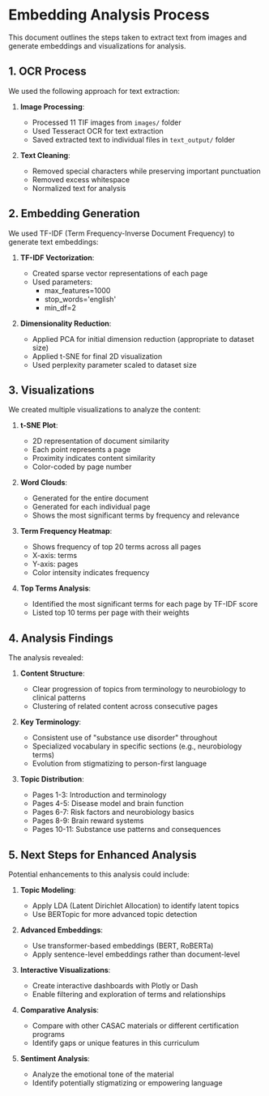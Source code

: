 # Embedding Analysis Process

This document outlines the steps taken to extract text from images and generate embeddings and visualizations for analysis.

## 1. OCR Process

We used the following approach for text extraction:

1. **Image Processing**: 
   - Processed 11 TIF images from `images/` folder
   - Used Tesseract OCR for text extraction
   - Saved extracted text to individual files in `text_output/` folder

2. **Text Cleaning**:
   - Removed special characters while preserving important punctuation
   - Removed excess whitespace
   - Normalized text for analysis

## 2. Embedding Generation

We used TF-IDF (Term Frequency-Inverse Document Frequency) to generate text embeddings:

1. **TF-IDF Vectorization**:
   - Created sparse vector representations of each page
   - Used parameters:
     - max_features=1000
     - stop_words='english'
     - min_df=2

2. **Dimensionality Reduction**:
   - Applied PCA for initial dimension reduction (appropriate to dataset size)
   - Applied t-SNE for final 2D visualization
   - Used perplexity parameter scaled to dataset size

## 3. Visualizations 

We created multiple visualizations to analyze the content:

1. **t-SNE Plot**:
   - 2D representation of document similarity
   - Each point represents a page
   - Proximity indicates content similarity
   - Color-coded by page number

2. **Word Clouds**:
   - Generated for the entire document
   - Generated for each individual page
   - Shows the most significant terms by frequency and relevance

3. **Term Frequency Heatmap**:
   - Shows frequency of top 20 terms across all pages
   - X-axis: terms
   - Y-axis: pages
   - Color intensity indicates frequency

4. **Top Terms Analysis**:
   - Identified the most significant terms for each page by TF-IDF score
   - Listed top 10 terms per page with their weights

## 4. Analysis Findings

The analysis revealed:

1. **Content Structure**:
   - Clear progression of topics from terminology to neurobiology to clinical patterns
   - Clustering of related content across consecutive pages

2. **Key Terminology**:
   - Consistent use of "substance use disorder" throughout
   - Specialized vocabulary in specific sections (e.g., neurobiology terms)
   - Evolution from stigmatizing to person-first language

3. **Topic Distribution**:
   - Pages 1-3: Introduction and terminology
   - Pages 4-5: Disease model and brain function
   - Pages 6-7: Risk factors and neurobiology basics
   - Pages 8-9: Brain reward systems
   - Pages 10-11: Substance use patterns and consequences

## 5. Next Steps for Enhanced Analysis

Potential enhancements to this analysis could include:

1. **Topic Modeling**:
   - Apply LDA (Latent Dirichlet Allocation) to identify latent topics
   - Use BERTopic for more advanced topic detection

2. **Advanced Embeddings**:
   - Use transformer-based embeddings (BERT, RoBERTa)
   - Apply sentence-level embeddings rather than document-level

3. **Interactive Visualizations**:
   - Create interactive dashboards with Plotly or Dash
   - Enable filtering and exploration of terms and relationships

4. **Comparative Analysis**:
   - Compare with other CASAC materials or different certification programs
   - Identify gaps or unique features in this curriculum

5. **Sentiment Analysis**:
   - Analyze the emotional tone of the material
   - Identify potentially stigmatizing or empowering language